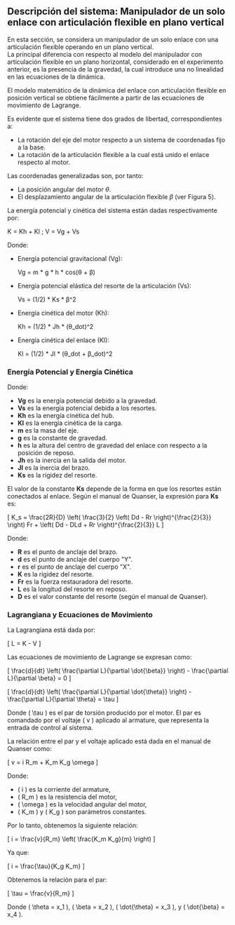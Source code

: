 ## Descripción del sistema: Manipulador de un solo enlace con articulación flexible en plano vertical

En esta sección, se considera un manipulador de un solo enlace con una articulación flexible operando en un plano vertical.  
La principal diferencia con respecto al modelo del manipulador con articulación flexible en un plano horizontal, considerado en el experimento anterior, es la presencia de la gravedad, la cual introduce una no linealidad en las ecuaciones de la dinámica.

El modelo matemático de la dinámica del enlace con articulación flexible en posición vertical se obtiene fácilmente a partir de las ecuaciones de movimiento de Lagrange.

Es evidente que el sistema tiene dos grados de libertad, correspondientes a:

- La rotación del eje del motor respecto a un sistema de coordenadas fijo a la base.
- La rotación de la articulación flexible a la cual está unido el enlace respecto al motor.

Las coordenadas generalizadas son, por tanto:

- La posición angular del motor $\theta$.
- El desplazamiento angular de la articulación flexible $\beta$ (ver Figura 5).

La energía potencial y cinética del sistema están dadas respectivamente por:


K = Kh + Kl ; V = Vg + Vs

Donde:

- Energía potencial gravitacional (Vg):

  Vg = m * g * h * cos(θ + β)

- Energía potencial elástica del resorte de la articulación (Vs):

  Vs = (1/2) * Ks * β^2

- Energía cinética del motor (Kh):

  Kh = (1/2) * Jh * (θ_dot)^2

- Energía cinética del enlace (Kl):

  Kl = (1/2) * Jl * (θ_dot + β_dot)^2

### Energía Potencial y Energía Cinética

Donde:
- **Vg** es la energía potencial debido a la gravedad.
- **Vs** es la energía potencial debida a los resortes.
- **Kh** es la energía cinética del hub.
- **Kl** es la energía cinética de la carga.
- **m** es la masa del eje.
- **g** es la constante de gravedad.
- **h** es la altura del centro de gravedad del enlace con respecto a la posición de reposo.
- **Jh** es la inercia en la salida del motor.
- **Jl** es la inercia del brazo.
- **Ks** es la rigidez del resorte.

El valor de la constante **Ks** depende de la forma en que los resortes están conectados al enlace. Según el manual de Quanser, la expresión para **Ks** es:

\[
K_s = \frac{2R}{D} \left( \frac{3}{2} \left( Dd - Rr \right)^{\frac{2}{3}} \right) Fr + \left( Dd - DLd + Rr \right)^{\frac{2}{3}} L
\]

Donde:
- **R** es el punto de anclaje del brazo.
- **d** es el punto de anclaje del cuerpo "Y".
- **r** es el punto de anclaje del cuerpo "X".
- **K** es la rigidez del resorte.
- **Fr** es la fuerza restauradora del resorte.
- **L** es la longitud del resorte en reposo.
- **D** es el valor constante del resorte (según el manual de Quanser).

### Lagrangiana y Ecuaciones de Movimiento

La Lagrangiana está dada por:

\[
L = K - V
\]

Las ecuaciones de movimiento de Lagrange se expresan como:

\[
\frac{d}{dt} \left( \frac{\partial L}{\partial \dot{\beta}} \right) - \frac{\partial L}{\partial \beta} = 0
\]

\[
\frac{d}{dt} \left( \frac{\partial L}{\partial \dot{\theta}} \right) - \frac{\partial L}{\partial \theta} = \tau
\]

Donde \( \tau \) es el par de torsión producido por el motor. El par es comandado por el voltaje \( v \) aplicado al armature, que representa la entrada de control al sistema.

La relación entre el par y el voltaje aplicado está dada en el manual de Quanser como:

\[
v = i R_m + K_m K_g \omega
\]

Donde:
- \( i \) es la corriente del armature,
- \( R_m \) es la resistencia del motor,
- \( \omega \) es la velocidad angular del motor,
- \( K_m \) y \( K_g \) son parámetros constantes.

Por lo tanto, obtenemos la siguiente relación:

\[
i = \frac{v}{R_m} \left( \frac{K_m K_g}{m} \right)
\]

Ya que:

\[
i = \frac{\tau}{K_g K_m}
\]

Obtenemos la relación para el par:

\[
\tau = \frac{v}{R_m}
\]

Donde \( \theta = x_1 \), \( \beta = x_2 \), \( \dot{\theta} = x_3 \), y \( \dot{\beta} = x_4 \).
